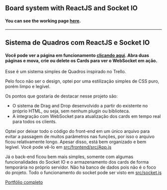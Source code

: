 ## Board system with ReactJS and Socket IO
#### You can see the working page [here](https://leonardosantos.herokuapp.com/socketboard).
---
## Sistema de Quadros com ReactJS e Socket IO

#### Você pode ver a página em funcionamento [clicando aqui](https://leonardosantos.herokuapp.com/socketboard). Abra duas páginas e mova, crie ou delete os Cards para ver o WebSocket em ação.

Esse é um sistema simples de Quadros inspirado no Trello.

Pelo foco não ser o design, optei por uma estilização simples de CSS puro, porém limpo e legível.

Os pontos que gostaria de destacar nesse projeto são:
- O sistema de Drag and Drop desenvolvido a partir do existente no próprio HTML, ou seja, sem nenhum plugin ou biblioteca.
- A integração com WebSocket para atualização dos cards em tempo real para todos os clients.

Optei por deixar todo o código do front-end em um único arquivo para evitar a passagem de muitos parâmetros nas funções, por isso o arquivo ficou relativamente longo. Apesar disso, está bem organizado e bem legível. Você pode vê-lo em [src/frontend/src/App.js](https://github.com/syllomex/websocket-board/blob/master/src/frontend/src/App.js)

Já o back-end ficou bem mais simples, somente com algumas funcionalidades do Socket IO e o armazenamento dos cards de forma temporária no próprio servidor. Não há banco de dados pois não é o foco do projeto. Todo o funcionamento do socket pode ser visto em [src/socket.js](https://github.com/syllomex/websocket-board/blob/master/src/socket.js)

[Portfólio completo](https://leonardosantos.herokuapp.com)

